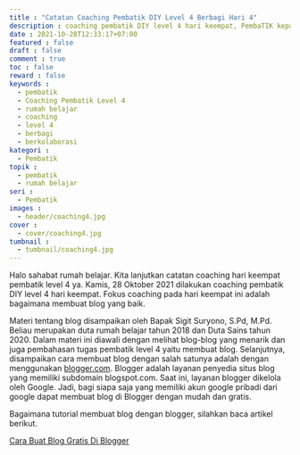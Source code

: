 ```yaml
---
title : "Catatan Coaching Pembatik DIY Level 4 Berbagi Hari 4"
description : coaching pembatik DIY level 4 hari keempat, PembaTIK kepanjangan dari Pembelajaran berbasis TIK, merupakan program Peningkatan Kompetensi TIK guru yang diadakan oleh Pusdatin Kemendikbud. Didalam level 4 ini peserta sudah pada tingkatan berbagi dan berkolaborasi.
date : 2021-10-28T12:33:17+07:00
featured : false
draft : false
comment : true
toc : false
reward : false
keywords : 
  - pembatik
  - Coaching Pembatik Level 4
  - rumah belajar
  - coaching
  - level 4
  - berbagi
  - berkolaborasi
kategori : 
  - Pembatik
topik :
  - pembatik
  - rumah belajar
seri : 
  - Pembatik
images : 
  - header/coaching4.jpg
cover : 
  - cover/coaching4.jpg
tumbnail : 
  - tumbnail/coaching4.jpg
---
```

Halo sahabat rumah belajar. Kita lanjutkan catatan coaching hari keempat pembatik level 4 ya. Kamis, 28 Oktober 2021 dilakukan coaching pembatik DIY level 4 hari keempat. Fokus coaching pada hari keempat ini adalah bagaimana membuat blog yang baik.

Materi tentang blog disampaikan oleh Bapak Sigit Suryono, S.Pd, M.Pd. Beliau merupakan duta rumah belajar tahun 2018 dan Duta Sains tahun 2020. Dalam materi ini diawali dengan melihat blog-blog yang menarik dan juga pembahasan tugas pembatik level 4 yaitu membuat blog. Selanjutnya, disampaikan cara membuat blog dengan salah satunya adalah dengan menggunakan [blogger.com](https://www.blogger.com/). Blogger adalah layanan penyedia situs blog yang memiliki subdomain blogspot.com. Saat ini, layanan blogger dikelola oleh Google. Jadi, bagi siapa saja yang memiliki akun google pribadi dari google dapat membuat blog di Blogger dengan mudah dan gratis. 

Bagaimana tutorial membuat blog dengan blogger, silahkan baca artikel berikut.

[Cara Buat Blog Gratis Di Blogger](/cara-buat-blog-gratis-di-blogger)